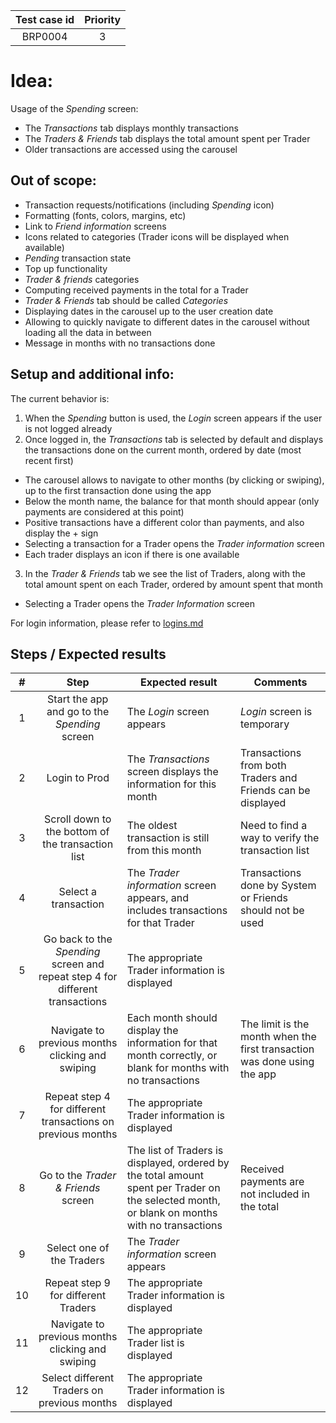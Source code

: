 | Test case id | Priority |
|:------------:|:--------:|
|    BRP0004   |     3    |

# Idea:

Usage of the _Spending_ screen:
+ The _Transactions_ tab displays monthly transactions
+ The _Traders & Friends_ tab displays the total amount spent per Trader
+ Older transactions are accessed using the carousel

## Out of scope:

+ Transaction requests/notifications (including _Spending_ icon)
+ Formatting (fonts, colors, margins, etc)
+ Link to _Friend information_ screens
+ Icons related to categories (Trader icons will be displayed when available)
+ _Pending_ transaction state
+ Top up functionality
+ _Trader & friends_ categories
+ Computing received payments in the total for a Trader
+ _Trader & Friends_ tab should be called _Categories_
+ Displaying dates in the carousel up to the user creation date
+ Allowing to quickly navigate to different dates in the carousel without loading all the data in between
+ Message in months with no transactions done

## Setup and additional info:

The current behavior is:
1. When the _Spending_ button is used, the  _Login_ screen appears if the user is not logged already
2. Once logged in, the _Transactions_ tab is selected by default and displays the transactions done on the current month, ordered by date (most recent first)
  + The carousel allows to navigate to other months (by clicking or swiping), up to the first transaction done using the app
  + Below the month name, the balance for that month should appear (only payments are considered at this point)
  + Positive transactions have a different color than payments, and also display the + sign
  + Selecting a transaction for a Trader opens the _Trader information_ screen
  + Each trader displays an icon if there is one available
3. In the _Trader & Friends_ tab we see the list of Traders, along with the total amount spent on each Trader, ordered by amount spent that month
  + Selecting a Trader opens the _Trader Information_ screen

For login information, please refer to [logins.md](https://github.com/ScottLogic/BristolPound/blob/master/test_cases/helpers/logins.md)

## Steps / Expected results
| # | Step | Expected result | Comments |
|:-:|:----:|-----------------|----------|
| 1 | Start the app and go to the _Spending_ screen | The _Login_ screen appears | _Login_ screen is temporary |
| 2 | Login to Prod | The _Transactions_ screen displays the information for this month | Transactions from both Traders and Friends can be displayed |
| 3 | Scroll down to the bottom of the transaction list | The oldest transaction is still from this month | Need to find a way to verify the transaction list |
| 4 | Select a transaction | The _Trader information_ screen appears, and includes transactions for that Trader | Transactions done by System or Friends should not be used |
| 5 | Go back to the _Spending_ screen and repeat step 4 for different transactions | The appropriate Trader information is displayed | |
| 6 | Navigate to previous months clicking and swiping | Each month should display the information for that month correctly, or blank for months with no transactions | The limit is the month when the first transaction was done using the app |
| 7 | Repeat step 4 for different transactions on previous months | The appropriate Trader information is displayed | |
| 8 | Go to the _Trader & Friends_ screen | The list of Traders is displayed, ordered by the total amount spent per Trader on the selected month, or blank on months with no transactions | Received payments are not included in the total |
| 9 | Select one of the Traders | The _Trader information_ screen appears | |
| 10 | Repeat step 9 for different Traders | The appropriate Trader information is displayed | |
| 11 | Navigate to previous months clicking and swiping | The appropriate Trader list is displayed | |
| 12 | Select different Traders on previous months | The appropriate Trader information is displayed | |
